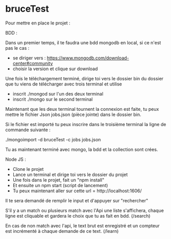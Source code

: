 # bruceTest

Pour mettre en place le projet : 

BDD : 

Dans un premier temps, il te faudra une bdd mongodb en local, si ce n'est pas le cas : 

- se diriger vers : https://www.mongodb.com/download-center#community
- choisir la version et clique sur download

Une fois le téléchargement terminé, dirige toi vers le dossier bin du dossier que tu viens de télécharger avec trois terminal et utilise

- inscrit ./mongod sur l'un des deux terminal
- inscrit ./mongo sur le second terminal

Maintenant que les deux terminal tournent la connexion est faite, tu peux mettre le fichier Json jobs.json (pièce jointe) dans le dossier bin.

Si le fichier est importé tu peux inscrire dans le troisième terminal la ligne de commande suivante : 

./mongoimport -d bruceTest -c jobs jobs.json

Tu as maintenant terminé avec mongo, la bdd et la collection sont crées.

Node JS : 
- Clone le projet
- Lance un terminal et dirige toi vers le dossier du projet
- Une fois dans le projet, fait un "npm install"
- Et ensuite un npm start (script de lancement)
- Tu peux maintenant aller sur cette url = http://localhost:1606/

Il te sera demandé de remplir le input et d'appuyer sur "rechercher"

S'il y a un match ou plusieurs match avec l'Api une liste s'affichera, chaque ligne est cliquable et gardera le choix que tu as fait en bdd. (/search)

En cas de non match avec l'api, le text brut est enregistré et un compteur est incrémenté à chaque demande de ce text. (/learn)
